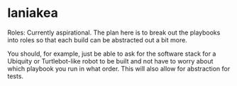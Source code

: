 # laniakea

Roles: Currently aspirational. The plan here is to break out the playbooks into roles so that each build can be 
abstracted out a bit more. 

You should, for example, just be able to ask for the software stack for a Ubiquity or Turtlebot-like robot to be built and not have to worry about which playbook you run in what order. This will also allow for abstraction for tests. 


